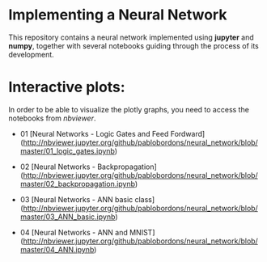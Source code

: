 # Implementing a Neural Network

This repository contains a neural network implemented using **jupyter** and **numpy**, together with several notebooks guiding through the process of its development.

# Interactive plots:

In order to be able to visualize the plotly graphs, you need to access the notebooks from *nbviewer*.

* 01 [Neural Networks - Logic Gates and Feed Fordward] (http://nbviewer.jupyter.org/github/pablobordons/neural_network/blob/master/01_logic_gates.ipynb)

* 02 [Neural Networks - Backpropagation] (http://nbviewer.jupyter.org/github/pablobordons/neural_network/blob/master/02_backpropagation.ipynb)

* 03 [Neural Networks - ANN basic class] (http://nbviewer.jupyter.org/github/pablobordons/neural_network/blob/master/03_ANN_basic.ipynb)

* 04 [Neural Networks - ANN and MNIST] (http://nbviewer.jupyter.org/github/pablobordons/neural_network/blob/master/04_ANN.ipynb)
